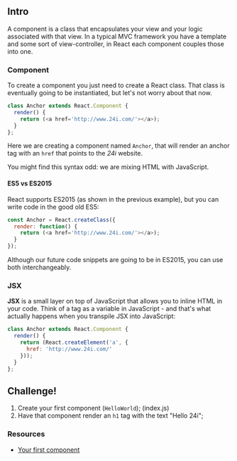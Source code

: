 ## Intro

A component is a class that encapsulates your view and your logic associated with that view. In a typical MVC framework you have a template and some sort of view-controller, in React each component couples those into one.

### Component

To create a component you just need to create a React class. That class is eventually going to be instantiated, but let's not worry about that now.

```javascript
class Anchor extends React.Component {
  render() {
    return (<a href='http://www.24i.com/'></a>);
  }
};
```

Here we are creating a component named `Anchor`, that will render an anchor tag with an `href` that points to the *24i* website.

You might find this syntax odd: we are mixing HTML with JavaScript.

#### ES5 vs ES2015

React supports ES2015 (as shown in the previous example), but you can write code in the good old ES5:

```js
const Anchor = React.createClass({
  render: function() {
    return (<a href='http://www.24i.com/'></a>);
  }
});
```

Although our future code snippets are going to be in ES2015, you can use both interchangeably.

### JSX

**JSX** is a small layer on top of JavaScript that allows you to inline HTML in your code. Think of a tag as a variable in JavaScript - and that's what actually happens when you transpile JSX into JavaScript:

```javascript
class Anchor extends React.Component {
  render() {
    return (React.createElement('a', {
      href: 'http://www.24i.com/'
    }));
  }
};
```

## Challenge!

 1. Create your first component (`HelloWorld`); (index.js)
 2. Have that component render an `h1` tag with the text "Hello 24i";

### Resources

 * [Your first component](https://facebook.github.io/react/docs/tutorial.html#your-first-component)

